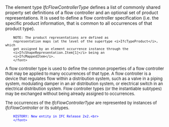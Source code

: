 ﻿The element type _IfcFlowControllerType_ defines a list of commonly shared property set definitions of a flow controller and an optional set of product representations. It is used to define a flow controller specification (i.e. the specific product information, that is common to all occurrences of that product type).

> <font size="-1">
		NOTE: The product representations are defined as
		representation maps (at the level of the supertype <i>IfcTypeProduct</i>, which
		get assigned by an element occurrence instance through the
		<i>IfcShapeRepresentation.Item[1]</i> being an
		<i>IfcMappedItem</i>.
    	</font>

A flow controller type is used to define the common properties of a flow controller that may be applied to many occurrences of that type. A flow controller is a device that regulates flow within a distribution system, such as a valve in a piping system, modulating damper in an air distribution system, or electrical switch in an electrical distribution system. Flow controller types (or the instantiable subtypes) may be exchanged without being already assigned to occurrences.

The occurrences of the _IfcFlowControllerType_ are represented by instances of _IfcFlowController_ or its subtypes.

> <font color="#0000ff" size="-1">
    	HISTORY: New entity in IFC Release 2x2.<br>
    	</font>